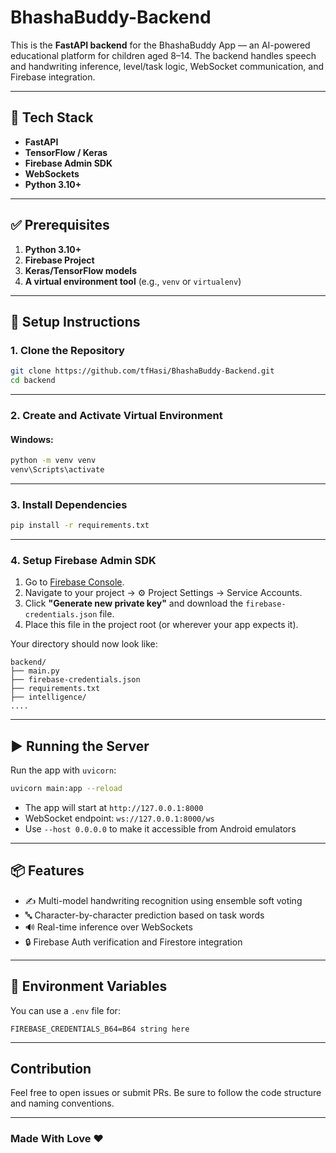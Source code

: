 # BhashaBuddy-Backend

This is the **FastAPI backend** for the BhashaBuddy App — an AI-powered educational platform for children aged 8–14. The backend handles speech and handwriting inference, level/task logic, WebSocket communication, and Firebase integration.

---

## 🚀 Tech Stack

- **FastAPI**
- **TensorFlow / Keras**
- **Firebase Admin SDK**
- **WebSockets**
- **Python 3.10+**

---

## ✅ Prerequisites

1. **Python 3.10+**
2. **Firebase Project**
3. **Keras/TensorFlow models**
4. **A virtual environment tool** (e.g., `venv` or `virtualenv`)

---

## 🔧 Setup Instructions

### 1. Clone the Repository

```bash
git clone https://github.com/tfHasi/BhashaBuddy-Backend.git
cd backend
```

---

### 2. Create and Activate Virtual Environment

#### Windows:

```bash
python -m venv venv
venv\Scripts\activate
```

---

### 3. Install Dependencies

```bash
pip install -r requirements.txt
```

---

### 4. Setup Firebase Admin SDK

1. Go to [Firebase Console](https://console.firebase.google.com/).
2. Navigate to your project → ⚙️ Project Settings → Service Accounts.
3. Click **"Generate new private key"** and download the `firebase-credentials.json` file.
4. Place this file in the project root (or wherever your app expects it).

Your directory should now look like:

```
backend/
├── main.py
├── firebase-credentials.json
├── requirements.txt
├── intelligence/
....
```

---

## ▶️ Running the Server

Run the app with `uvicorn`:

```bash
uvicorn main:app --reload
```

- The app will start at `http://127.0.0.1:8000`
- WebSocket endpoint: `ws://127.0.0.1:8000/ws`
- Use `--host 0.0.0.0` to make it accessible from Android emulators

---

## 📦 Features

- ✍️ Multi-model handwriting recognition using ensemble soft voting
- 🔤 Character-by-character prediction based on task words
- 🔊 Real-time inference over WebSockets
- 🔒 Firebase Auth verification and Firestore integration

---

## 🔐 Environment Variables

You can use a `.env` file for:

```
FIREBASE_CREDENTIALS_B64=B64 string here
```

---

## Contribution

Feel free to open issues or submit PRs. Be sure to follow the code structure and naming conventions.

---

### Made With Love ❤️

